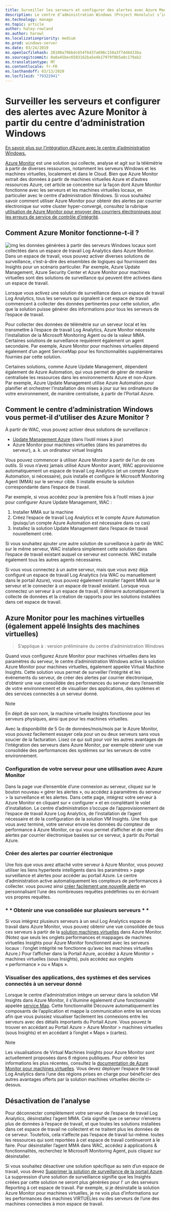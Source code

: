 ```yaml
---
title: Surveiller les serveurs et configurer des alertes avec Azure Monitor à partir du centre d’administration Windows
description: Le centre d’administration Windows (Project Honolulu) s’intègre à Azure Monitor
ms.technology: manage
ms.topic: article
author: haley-rowland
ms.author: harowl
ms.localizationpriority: medium
ms.prod: windows-server
ms.date: 03/24/2019
ms.openlocfilehash: 28108a79bbdc654f6437a698c158a3f74d4423ba
ms.sourcegitcommit: 0a0a45bec6583162ba5e4b17979f0b5a0c179ab2
ms.translationtype: MT
ms.contentlocale: fr-FR
ms.lasthandoff: 03/13/2020
ms.locfileid: "79322941"
---
```

# <a name="monitor-servers-and-configure-alerts-with-azure-monitor-from-windows-admin-center"></a>Surveiller les serveurs et configurer des alertes avec Azure Monitor à partir du centre d’administration Windows

[En savoir plus sur l’intégration d’Azure avec le centre d’administration Windows.](../plan/azure-integration-options.md)

[Azure Monitor](https://docs.microsoft.com/azure/azure-monitor/overview) est une solution qui collecte, analyse et agit sur la télémétrie à partir de diverses ressources, notamment les serveurs Windows et les machines virtuelles, localement et dans le Cloud. Bien que Azure Monitor extrait des données à partir de machines virtuelles Azure et d’autres ressources Azure, cet article se concentre sur la façon dont Azure Monitor fonctionne avec les serveurs et les machines virtuelles locaux, en particulier avec le centre d’administration Windows. Si vous souhaitez savoir comment utiliser Azure Monitor pour obtenir des alertes par courrier électronique sur votre cluster hyper-convergé, consultez la rubrique [utilisation de Azure Monitor pour envoyer des courriers électroniques pour les erreurs de service de contrôle d’intégrité](https://docs.microsoft.com/windows-server/storage/storage-spaces/configure-azure-monitor).

## <a name="how-does-azure-monitor-work"></a>Comment Azure Monitor fonctionne-t-il ?
![img](../media/azure-monitor-diagram.png) les données générées à partir des serveurs Windows locaux sont collectées dans un espace de travail Log Analytics dans Azure Monitor. Dans un espace de travail, vous pouvez activer diverses solutions de surveillance, c’est-à-dire des ensembles de logiques qui fournissent des Insights pour un scénario particulier. Par exemple, Azure Update Management, Azure Security Center et Azure Monitor pour machines virtuelles sont des solutions de surveillance qui peuvent être activées dans un espace de travail. 

Lorsque vous activez une solution de surveillance dans un espace de travail Log Analytics, tous les serveurs qui signalent à cet espace de travail commencent à collecter des données pertinentes pour cette solution, afin que la solution puisse générer des informations pour tous les serveurs de l’espace de travail. 

Pour collecter des données de télémétrie sur un serveur local et les transmettre à l’espace de travail Log Analytics, Azure Monitor nécessite l’installation de la Microsoft Monitoring Agent ou de la valeur MMA. Certaines solutions de surveillance requièrent également un agent secondaire. Par exemple, Azure Monitor pour machines virtuelles dépend également d’un agent ServiceMap pour les fonctionnalités supplémentaires fournies par cette solution. 

Certaines solutions, comme Azure Update Management, dépendent également de Azure Automation, qui vous permet de gérer de manière centralisée les ressources dans les environnements Azure et non-Azure. Par exemple, Azure Update Management utilise Azure Automation pour planifier et orchestrer l’installation des mises à jour sur les ordinateurs de votre environnement, de manière centralisée, à partir de l’Portail Azure.


## <a name="how-does-windows-admin-center-enable-you-to-use-azure-monitor"></a>Comment le centre d’administration Windows vous permet-il d’utiliser des Azure Monitor ?

À partir de WAC, vous pouvez activer deux solutions de surveillance :

- [Update Management Azure](azure-update-management.md) (dans l’outil mises à jour)
- Azure Monitor pour machines virtuelles (dans les paramètres du serveur), a. k. un ordinateur virtuel Insights

Vous pouvez commencer à utiliser Azure Monitor à partir de l’un de ces outils. Si vous n’avez jamais utilisé Azure Monitor avant, WAC approvisionne automatiquement un espace de travail Log Analytics (et un compte Azure Automation, si nécessaire), puis installe et configure le Microsoft Monitoring Agent (MMA) sur le serveur cible. Il installe ensuite la solution correspondante dans l’espace de travail. 

Par exemple, si vous accédez pour la première fois à l’outil mises à jour pour configurer Azure Update Management, WAC :

1. Installer MMA sur la machine
2. Créez l’espace de travail Log Analytics et le compte Azure Automation (puisqu’un compte Azure Automation est nécessaire dans ce cas)
3. Installez la solution Update Management dans l’espace de travail nouvellement créé.

Si vous souhaitez ajouter une autre solution de surveillance à partir de WAC sur le même serveur, WAC installera simplement cette solution dans l’espace de travail existant auquel ce serveur est connecté. WAC installe également tous les autres agents nécessaires.

Si vous vous connectez à un autre serveur, mais que vous avez déjà configuré un espace de travail Log Analytics (via WAC ou manuellement dans le portail Azure), vous pouvez également installer l’agent MMA sur le serveur et le connecter à un espace de travail existant. Lorsque vous connectez un serveur à un espace de travail, il démarre automatiquement la collecte de données et la création de rapports pour les solutions installées dans cet espace de travail.

## <a name="azure-monitor-for-virtual-machines-aka-virtual-machine-insights"></a>Azure Monitor pour les machines virtuelles (également appelé Insights des machines virtuelles)
>S’applique à : version préliminaire du centre d’administration Windows

Quand vous configurez Azure Monitor pour machines virtuelles dans les paramètres du serveur, le centre d’administration Windows active la solution Azure Monitor pour machines virtuelles, également appelée Virtual Machine Insights. Cette solution vous permet de surveiller l’intégrité et les événements du serveur, de créer des alertes par courrier électronique, d’obtenir une vue consolidée des performances du serveur dans l’ensemble de votre environnement et de visualiser des applications, des systèmes et des services connectés à un serveur donné.

> [!NOTE]
> En dépit de son nom, la machine virtuelle Insights fonctionne pour les serveurs physiques, ainsi que pour les machines virtuelles.

Avec la disponibilité de 5 Go de données/mois/mois par le Azure Monitor, vous pouvez facilement essayer cela pour un ou deux serveurs sans vous soucier de la facturation. Lisez ce qui suit pour voir les autres avantages de l’intégration des serveurs dans Azure Monitor, par exemple obtenir une vue consolidée des performances des systèmes sur les serveurs de votre environnement.

### <a name="set-up-your-server-for-use-with-azure-monitor"></a>**Configuration de votre serveur pour une utilisation avec Azure Monitor**

Dans la page vue d’ensemble d’une connexion au serveur, cliquez sur le bouton nouveau « gérer les alertes », ou accédez à paramètres du serveur > la surveillance et les alertes. Dans cette page, intégrez votre serveur à Azure Monitor en cliquant sur « configurer » et en complétant le volet d’installation. Le centre d’administration s’occupe de l’approvisionnement de l’espace de travail Azure Log Analytics, de l’installation de l’agent nécessaire et de la configuration de la solution VM Insights. Une fois que vous avez terminé, votre serveur envoie les données du compteur de performance à Azure Monitor, ce qui vous permet d’afficher et de créer des alertes par courrier électronique basées sur ce serveur, à partir du Portail Azure.

### <a name="create-email-alerts"></a>**Créer des alertes par courrier électronique**

Une fois que vous avez attaché votre serveur à Azure Monitor, vous pouvez utiliser les liens hypertexte intelligents dans les paramètres > page surveillance et alertes pour accéder au portail Azure. Le centre d’administration active automatiquement les compteurs de performances à collecter. vous pouvez ainsi [créer facilement une nouvelle alerte](https://docs.microsoft.com/azure/azure-monitor/platform/alerts-log) en personnalisant l’une des nombreuses requêtes prédéfinies ou en écrivant vos propres requêtes.

### <a name="get-a-consolidated-view-across-multiple-servers-"></a>\* * Obtenir une vue consolidée sur plusieurs serveurs * *

Si vous intégrez plusieurs serveurs à un seul Log Analytics espace de travail dans Azure Monitor, vous pouvez obtenir une vue consolidée de tous ces serveurs à partir de la [solution machines virtuelles](https://docs.microsoft.com/azure/azure-monitor/insights/vminsights-overview) dans Azure Monitor.  (Notez que seuls les onglets performances et mappages de machines virtuelles Insights pour Azure Monitor fonctionnent avec les serveurs locaux : l’onglet intégrité ne fonctionne qu’avec les machines virtuelles Azure.) Pour l’afficher dans la Portail Azure, accédez à Azure Monitor > machines virtuelles (sous Insights), puis accédez aux onglets « performance » ou « Maps ».

### <a name="visualize-apps-systems-and-services-connected-to-a-given-server"></a>**Visualiser des applications, des systèmes et des services connectés à un serveur donné**

Lorsque le centre d’administration intègre un serveur dans la solution VM Insights dans Azure Monitor, il s’illumine également d’une fonctionnalité appelée [service Map](https://docs.microsoft.com/azure/azure-monitor/insights/service-map). Cette fonctionnalité Découvre automatiquement les composants de l’application et mappe la communication entre les services afin que vous puissiez visualiser facilement les connexions entre les serveurs avec des détails importants du Portail Azure. Vous pouvez le trouver en accédant au Portail Azure > Azure Monitor > machines virtuelles (sous Insights) et en accédant à l’onglet « Maps » (cartes).

> [!NOTE]
> Les visualisations de Virtual Machines Insights pour Azure Monitor sont actuellement proposées dans 6 régions publiques.  Pour obtenir les informations les plus récentes, consultez la [documentation de Azure Monitor pour machines virtuelles](https://docs.microsoft.com/azure/azure-monitor/insights/vminsights-onboard#log-analytics).  Vous devez déployer l’espace de travail Log Analytics dans l’une des régions prises en charge pour bénéficier des autres avantages offerts par la solution machines virtuelles décrite ci-dessus.

## <a name="disabling-monitoring"></a>Désactivation de l’analyse

Pour déconnecter complètement votre serveur de l’espace de travail Log Analytics, désinstallez l’agent MMA. Cela signifie que ce serveur n’enverra plus de données à l’espace de travail, et que toutes les solutions installées dans cet espace de travail ne collectent et ne traitent plus les données de ce serveur. Toutefois, cela n’affecte pas l’espace de travail lui-même. toutes les ressources qui sont reportées à cet espace de travail continueront à le faire. Pour désinstaller l’agent MMA dans WAC, accédez à applications & fonctionnalités, recherchez le Microsoft Monitoring Agent, puis cliquez sur désinstaller.

Si vous souhaitez désactiver une solution spécifique au sein d’un espace de travail, vous devez [Supprimer la solution de surveillance de la portail Azure](https://docs.microsoft.com/azure/azure-monitor/insights/solutions#remove-a-management-solution). La suppression d’une solution de surveillance signifie que les Insights créées par cette solution ne seront plus générées pour l' _un_ des serveurs Reporting à cet espace de travail. Par exemple, si je désinstalle la solution Azure Monitor pour machines virtuelles, je ne vois plus d’informations sur les performances des machines VIRTUELles ou des serveurs de l’une des machines connectées à mon espace de travail.